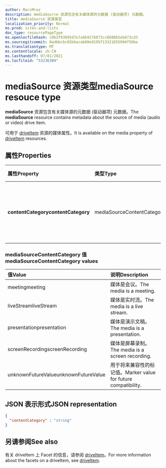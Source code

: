 ```yaml
---
author: MarcMroz
description: mediaSource 资源包含有关媒体源的元数据 (驱动器项) 元数据。
title: mediaSource 资源类型
localization_priority: Normal
ms.prod: sites-and-lists
doc_type: resourcePageType
ms.openlocfilehash: c0b2f93095d7e7a4b9176073cc8688b5eb473cd3
ms.sourcegitcommit: 0adbbcbc65b6acab80e9195f13321055994f56be
ms.translationtype: MT
ms.contentlocale: zh-CN
ms.lasthandoff: 07/01/2021
ms.locfileid: "53236309"
---
```

# <a name="mediasource-resouce-type"></a><span data-ttu-id="3dfc9-103">mediaSource 资源类型</span><span class="sxs-lookup"><span data-stu-id="3dfc9-103">mediaSource resouce type</span></span>

<span data-ttu-id="3dfc9-104">**mediaSource** 资源包含有关媒体源的元数据 (驱动器项) 元数据。</span><span class="sxs-lookup"><span data-stu-id="3dfc9-104">The **mediaSource** resource contains metadata about the source of media (audio or video) drive item.</span></span>

<span data-ttu-id="3dfc9-105">可用于 [driveItem][item-resource] 资源的媒体属性。</span><span class="sxs-lookup"><span data-stu-id="3dfc9-105">It is available on the media property of [driveItem][item-resource] resources.</span></span>

## <a name="properties"></a><span data-ttu-id="3dfc9-106">属性</span><span class="sxs-lookup"><span data-stu-id="3dfc9-106">Properties</span></span>

| <span data-ttu-id="3dfc9-107">属性</span><span class="sxs-lookup"><span data-stu-id="3dfc9-107">Property</span></span>                 | <span data-ttu-id="3dfc9-108">类型</span><span class="sxs-lookup"><span data-stu-id="3dfc9-108">Type</span></span>                       | <span data-ttu-id="3dfc9-109">说明</span><span class="sxs-lookup"><span data-stu-id="3dfc9-109">Description</span></span>                                                                                      |
| :----------------------- | :------------------------  | :----------------------------------------------------------------------------------------------- |
| <span data-ttu-id="3dfc9-110">**contentCategory**</span><span class="sxs-lookup"><span data-stu-id="3dfc9-110">**contentCategory**</span></span>      | <span data-ttu-id="3dfc9-111">mediaSourceContentCategory</span><span class="sxs-lookup"><span data-stu-id="3dfc9-111">mediaSourceContentCategory</span></span> | <span data-ttu-id="3dfc9-112">指示媒体内容类别的枚举值。</span><span class="sxs-lookup"><span data-stu-id="3dfc9-112">Enumeration value that indicates the media content category.</span></span>                                     |

### <a name="mediasourcecontentcategory-values"></a><span data-ttu-id="3dfc9-113">mediaSourceContentCategory 值</span><span class="sxs-lookup"><span data-stu-id="3dfc9-113">mediaSourceContentCategory values</span></span>

| <span data-ttu-id="3dfc9-114">值</span><span class="sxs-lookup"><span data-stu-id="3dfc9-114">Value</span></span>               | <span data-ttu-id="3dfc9-115">说明</span><span class="sxs-lookup"><span data-stu-id="3dfc9-115">Description</span></span>                                         |
|:------------------- |:----------------------------------------------------|
| <span data-ttu-id="3dfc9-116">meeting</span><span class="sxs-lookup"><span data-stu-id="3dfc9-116">meeting</span></span>             | <span data-ttu-id="3dfc9-117">媒体是会议。</span><span class="sxs-lookup"><span data-stu-id="3dfc9-117">The media is a meeting.</span></span>                             |
| <span data-ttu-id="3dfc9-118">liveStream</span><span class="sxs-lookup"><span data-stu-id="3dfc9-118">liveStream</span></span>          | <span data-ttu-id="3dfc9-119">媒体是实时流。</span><span class="sxs-lookup"><span data-stu-id="3dfc9-119">The media is a live stream.</span></span>                         |
| <span data-ttu-id="3dfc9-120">presentation</span><span class="sxs-lookup"><span data-stu-id="3dfc9-120">presentation</span></span>        | <span data-ttu-id="3dfc9-121">媒体是演示文稿。</span><span class="sxs-lookup"><span data-stu-id="3dfc9-121">The media is a presentation.</span></span>                        |
| <span data-ttu-id="3dfc9-122">screenRecording</span><span class="sxs-lookup"><span data-stu-id="3dfc9-122">screenRecording</span></span>     | <span data-ttu-id="3dfc9-123">媒体是屏幕录制。</span><span class="sxs-lookup"><span data-stu-id="3dfc9-123">The media is a screen recording.</span></span>                    |
| <span data-ttu-id="3dfc9-124">unknownFutureValue</span><span class="sxs-lookup"><span data-stu-id="3dfc9-124">unknownFutureValue</span></span>  | <span data-ttu-id="3dfc9-125">用于将来兼容性的标记值。</span><span class="sxs-lookup"><span data-stu-id="3dfc9-125">Marker value for future compatibility.</span></span>              |

## <a name="json-representation"></a><span data-ttu-id="3dfc9-126">JSON 表示形式</span><span class="sxs-lookup"><span data-stu-id="3dfc9-126">JSON representation</span></span>

<!-- {
  "blockType": "resource",
  "optionalProperties": [
    "contentCategory"
  ],
  "@odata.type": "microsoft.graph.mediaSource"
}-->

```json
{
  "contentCategory" : "string"
}
```

## <a name="see-also"></a><span data-ttu-id="3dfc9-127">另请参阅</span><span class="sxs-lookup"><span data-stu-id="3dfc9-127">See also</span></span>

<span data-ttu-id="3dfc9-128">有关 driveItem 上 Facet 的信息，请参阅 [driveItem](driveitem.md)。</span><span class="sxs-lookup"><span data-stu-id="3dfc9-128">For more information about the facets on a driveItem, see [driveItem](driveitem.md).</span></span>

[item-resource]: ../resources/driveitem.md

<!-- {
  "type": "#page.annotation",
  "description": "The mediaSource facet provides information about drive item source.",
  "keywords": "mediaSource,client,media info,onedrive",
  "section": "documentation",
  "tocPath&quot;: &quot;Facets/MediaSource"
} -->
